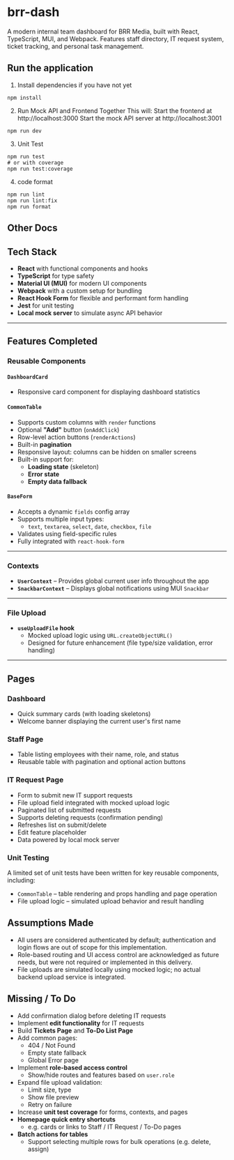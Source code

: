 # brr-dash

A modern internal team dashboard for BRR Media, built with React, TypeScript, MUI, and Webpack. Features staff directory, IT request system, ticket tracking, and personal task management.

## Run the application

1. Install dependencies if you have not yet

```
npm install
```

2. Run Mock API and Frontend Together
   This will:
   Start the frontend at http://localhost:3000
   Start the mock API server at http://localhost:3001

```
npm run dev
```

3. Unit Test

```
npm run test
# or with coverage
npm run test:coverage
```

4. code format

```
npm run lint
npm run lint:fix
npm run format
```

## Other Docs

## Tech Stack

- **React** with functional components and hooks
- **TypeScript** for type safety
- **Material UI (MUI)** for modern UI components
- **Webpack** with a custom setup for bundling
- **React Hook Form** for flexible and performant form handling
- **Jest** for unit testing
- **Local mock server** to simulate async API behavior

---

## Features Completed

### Reusable Components

#### `DashboardCard`

- Responsive card component for displaying dashboard statistics

#### `CommonTable`

- Supports custom columns with `render` functions
- Optional **"Add"** button (`onAddClick`)
- Row-level action buttons (`renderActions`)
- Built-in **pagination**
- Responsive layout: columns can be hidden on smaller screens
- Built-in support for:
  - **Loading state** (skeleton)
  - **Error state**
  - **Empty data fallback**

#### `BaseForm`

- Accepts a dynamic `fields` config array
- Supports multiple input types:
  - `text`, `textarea`, `select`, `date`, `checkbox`, `file`
- Validates using field-specific rules
- Fully integrated with `react-hook-form`

---

### Contexts

- **`UserContext`** – Provides global current user info throughout the app
- **`SnackbarContext`** – Displays global notifications using MUI `Snackbar`

---

### File Upload

- **`useUploadFile` hook**
  - Mocked upload logic using `URL.createObjectURL()`
  - Designed for future enhancement (file type/size validation, error handling)

---

## Pages

### Dashboard

- Quick summary cards (with loading skeletons)
- Welcome banner displaying the current user's first name

### Staff Page

- Table listing employees with their name, role, and status
- Reusable table with pagination and optional action buttons

### IT Request Page

- Form to submit new IT support requests
- File upload field integrated with mocked upload logic
- Paginated list of submitted requests
- Supports deleting requests (confirmation pending)
- Refreshes list on submit/delete
- Edit feature placeholder
- Data powered by local mock server

### Unit Testing

A limited set of unit tests have been written for key reusable components, including:

- `CommonTable` – table rendering and props handling and page operation
- File upload logic – simulated upload behavior and result handling

## Assumptions Made

- All users are considered authenticated by default; authentication and login flows are out of scope for this implementation.
- Role-based routing and UI access control are acknowledged as future needs, but were not required or implemented in this delivery.
- File uploads are simulated locally using mocked logic; no actual backend upload service is integrated.

## Missing / To Do

- Add confirmation dialog before deleting IT requests
- Implement **edit functionality** for IT requests
- Build **Tickets Page** and **To-Do List Page**
- Add common pages:
  - 404 / Not Found
  - Empty state fallback
  - Global Error page
- Implement **role-based access control**
  - Show/hide routes and features based on `user.role`
- Expand file upload validation:
  - Limit size, type
  - Show file preview
  - Retry on failure
- Increase **unit test coverage** for forms, contexts, and pages
- **Homepage quick entry shortcuts**
  - e.g. cards or links to Staff / IT Request / To-Do pages
- **Batch actions for tables**
  - Support selecting multiple rows for bulk operations (e.g. delete, assign)
